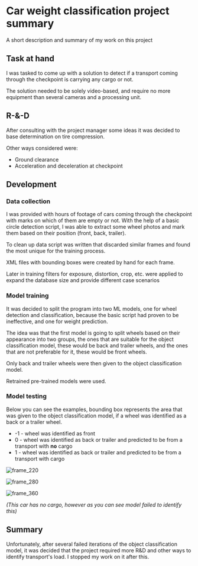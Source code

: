 # Car weight classification project summary

A short description and summary of my work on this project

## Task at hand

I was tasked to come up with a solution to detect if a transport coming through the checkpoint is carrying any cargo or not.

The solution needed to be solely video-based, and require no more equipment than several cameras and a processing unit.

## R-&-D

After consulting with the project manager some ideas it was decided to base determination on tire compression.

Other ways considered were:
* Ground clearance
* Acceleration and deceleration at checkpoint

## Development

### Data collection

I was provided with hours of footage of cars coming through the checkpoint with marks on which of them are empty or not. 
With the help of a basic circle detection script, I was able to extract some wheel photos and mark them based on their position (front, back, trailer). 

To clean up data script was written that discarded similar frames and found the most unique for the training process.

XML files with bounding boxes were created by hand for each frame.

Later in training filters for exposure, distortion, crop, etc. 
were applied to expand the database size and provide different case scenarios

### Model training

It was decided to split the program into two ML models, one for wheel detection and classification, 
because the basic script had proven to be ineffective, and one for weight prediction.

The idea was that the first model is going to split wheels based on their appearance into two groups, 
the ones that are suitable for the object classification model, these would be back and trailer wheels, 
and the ones that are not preferable for it, these would be front wheels.

Only back and trailer wheels were then given to the object classification model.

Retrained pre-trained models were used.

### Model testing

Below you can see the examples, bounding box represents the area that was given to the object classification model, 
if a wheel was identified as a back or a trailer wheel. 

- -1 - wheel was identified as front
- 0 - wheel was identified as back or trailer and predicted to be from a transport with **no** cargo
- 1 - wheel was identified as back or trailer and predicted to be from a transport with cargo

![frame_220](https://github.com/MykhailoRp/TireProjectPrivate/assets/121835146/89ef4b4c-2c58-4461-99f1-aa102843934c)

![frame_280](https://github.com/MykhailoRp/TireProjectPrivate/assets/121835146/f7e483ce-5cea-4141-92c1-a3e2a7bd5571)

![frame_360](https://github.com/MykhailoRp/TireProjectPrivate/assets/121835146/64b0a278-c622-422c-8813-f7164c50394f)

*(This car has no cargo, however as you can see model failed to identify this)*

## Summary

Unfortunately, after several failed iterations of the object classification model, it was decided that the project required more
R&D and other ways to identify transport's load. I stopped my work on it after this.
